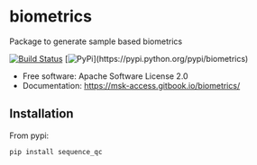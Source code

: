 # biometrics

Package to generate sample based biometrics

[![Build Status](https://travis-ci.com/msk-access/biometrics.svg?branch=master)](https://travis-ci.com/msk-access/biometrics) [![PyPi](https://img.shields.io/pypi/v/biometrics.svg?)](https://pypi.python.org/pypi/biometrics)

* Free software: Apache Software License 2.0
* Documentation: https://msk-access.gitbook.io/biometrics/

## Installation

From pypi:

`pip install sequence_qc`
